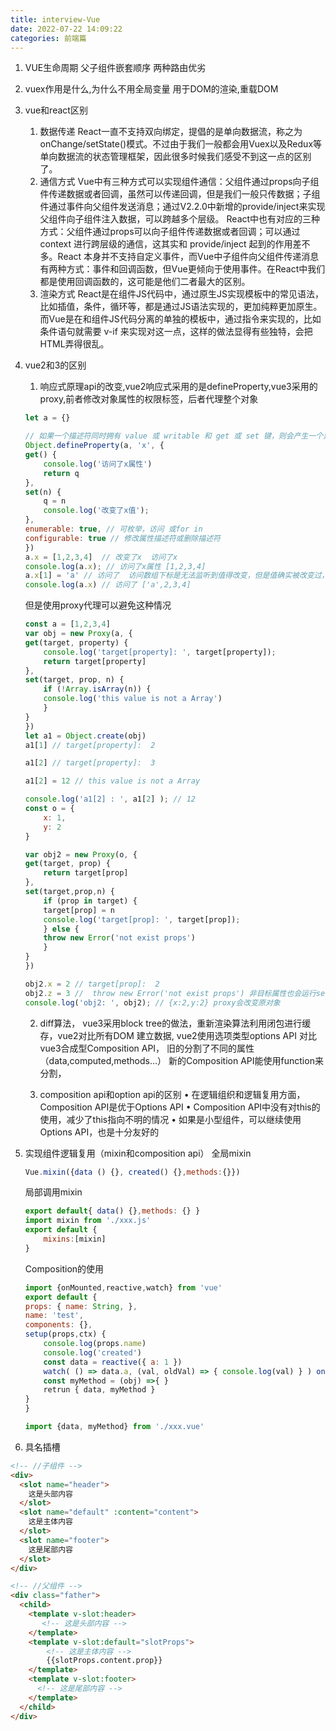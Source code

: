 ```yaml
---
title: interview-Vue
date: 2022-07-22 14:09:22
categories: 前端篇
---
```

1. VUE生命周期
    父子组件嵌套顺序
    两种路由优劣

2. vuex作用是什么,为什么不用全局变量
    用于DOM的渲染,重载DOM

3. vue和react区别
    1. 数据传递
    React一直不支持双向绑定，提倡的是单向数据流，称之为onChange/setState()模式。不过由于我们一般都会用Vuex以及Redux等单向数据流的状态管理框架，因此很多时候我们感受不到这一点的区别了。
    2. 通信方式
    Vue中有三种方式可以实现组件通信：父组件通过props向子组件传递数据或者回调，虽然可以传递回调，但是我们一般只传数据；子组件通过事件向父组件发送消息；通过V2.2.0中新增的provide/inject来实现父组件向子组件注入数据，可以跨越多个层级。
    React中也有对应的三种方式：父组件通过props可以向子组件传递数据或者回调；可以通过 context 进行跨层级的通信，这其实和 provide/inject 起到的作用差不多。React 本身并不支持自定义事件，而Vue中子组件向父组件传递消息有两种方式：事件和回调函数，但Vue更倾向于使用事件。在React中我们都是使用回调函数的，这可能是他们二者最大的区别。
    3. 渲染方式
    React是在组件JS代码中，通过原生JS实现模板中的常见语法，比如插值，条件，循环等，都是通过JS语法实现的，更加纯粹更加原生。而Vue是在和组件JS代码分离的单独的模板中，通过指令来实现的，比如条件语句就需要 v-if 来实现对这一点，这样的做法显得有些独特，会把HTML弄得很乱。

4. vue2和3的区别
    1. 响应式原理api的改变,vue2响应式采用的是defineProperty,vue3采用的proxy,前者修改对象属性的权限标签，后者代理整个对象

    ```js
    let a = {}

    // 如果一个描述符同时拥有 value 或 writable 和 get 或 set 键，则会产生一个异常。三个取其一
    Object.defineProperty(a, 'x', {
    get() {
        console.log('访问了x属性')
        return q
    },
    set(n) {
        q = n
        console.log('改变了x值');
    },
    enumerable: true, // 可枚举，访问 或for in
    configurable: true // 修改属性描述符或删除描述符
    })
    a.x = [1,2,3,4]  // 改变了x  访问了x
    console.log(a.x); // 访问了x属性 [1,2,3,4]
    a.x[1] = 'a' // 访问了  访问数组下标是无法监听到值得改变，但是值确实被改变过，所以没有去执行set()， 同理push和pop等数组的操作
    console.log(a.x) // 访问了 ['a',2,3,4]
    ```

    但是使用proxy代理可以避免这种情况

    ```js
    const a = [1,2,3,4]
    var obj = new Proxy(a, {
    get(target, property) {
        console.log('target[property]: ', target[property]);
        return target[property]
    },
    set(target, prop, n) {
        if (!Array.isArray(n)) {
        console.log('this value is not a Array')
        }
    }
    })
    let a1 = Object.create(obj)
    a1[1] // target[property]:  2

    a1[2] // target[property]:  3

    a1[2] = 12 // this value is not a Array

    console.log('a1[2] : ', a1[2] ); // 12
    const o = {
        x: 1,
        y: 2
    }

    var obj2 = new Proxy(o, {
    get(target, prop) {
        return target[prop]
    },
    set(target,prop,n) {
        if (prop in target) {
        target[prop] = n
        console.log('target[prop]: ', target[prop]);
        } else {
        throw new Error('not exist props')
        }
    }
    })

    obj2.x = 2 // target[prop]:  2
    obj2.z = 3 //  throw new Error('not exist props') 非目标属性也会运行set()
    console.log('obj2: ', obj2); // {x:2,y:2} proxy会改变原对象
    ```

    2. diff算法， vue3采用block tree的做法，重新渲染算法利用闭包进行缓存，vue2对比所有DOM
    建立数据, vue2使用选项类型options API 对比vue3合成型Composition API， 旧的分割了不同的属性（data,computed,methods...） 新的Composition API能使用function来分割，

    3. composition api和option api的区别
    • 在逻辑组织和逻辑复用方面，Composition API是优于Options API
    • Composition API中没有对this的使用，减少了this指向不明的情况
    • 如果是小型组件，可以继续使用Options API，也是十分友好的

5. 实现组件逻辑复用（mixin和composition api）
    全局mixin

    ```js
    Vue.mixin({data () {}, created() {},methods:{}})
    ```

    局部调用mixin

    ```js
    export default{ data() {},methods: {} }
    import mixin from './xxx.js'
    export default {
        mixins:[mixin]
    }
    ```

    Composition的使用

    ```js
    import {onMounted,reactive,watch} from 'vue' 
    export default { 
    props: { name: String, }, 
    name: 'test', 
    components: {}, 
    setup(props,ctx) { 
        console.log(props.name) 
        console.log('created') 
        const data = reactive({ a: 1 }) 
        watch( () => data.a, (val, oldVal) => { console.log(val) } ) onMounted(()=>{ }) 
        const myMethod = (obj) =>{ } 
        retrun { data, myMethod } 
    } 
    }

    import {data, myMethod} from './xxx.vue'
    ```

6. 具名插槽

  ```html
  <!-- //子组件 -->
  <div>
    <slot name="header">
      这是头部内容
    </slot>
    <slot name="default" :content="content">
      这是主体内容
    </slot>
    <slot name="footer">
      这是尾部内容
    </slot>
  </div>

  <!-- //父组件 -->
  <div class="father">
    <child>
      <template v-slot:header>
         <!-- 这是头部内容 -->
      </template>
      <template v-slot:default="slotProps">
          <!-- 这是主体内容 -->
          {{slotProps.content.prop}}
      </template>
      <template v-slot:footer>
        <!-- 这是尾部内容 -->
      </template>
    </child>
  </div>
  ```
